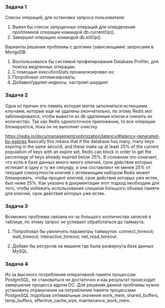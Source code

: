 ### Задача 1

Список операций, для остановки запроса пользователя:

1. Вывел бы список запущенных операций для оперделения проблемной операции командой db.currentOp().
2. Завершил операцию командой db.killOp(<opId>).

Варианты решения проблемы с долгими (зависающими) запросами в MongoDB:

1. Воспользовался бы системой профилирования Database Profiler, для поиска медленных операции;
2. С помощью executionStats проанализировал их;
3. Попробовал оптимизировать;
4. Добавил/удалил индексы, настроил шардинг.

### Задача 2

Одна из причин это память которая могла заполниться истекшими ключами, которые еще не удалены окончательно, по этому Redis мог заблокировался, чтобы вывести из db удаленные ключи и снизить их количество.
Так как Redis однопоточное приложение, то все операции блокируются, пока он не выполнит очистку.

https://redis.io/docs/management/optimization/latency/#latency-generated-by-expires
Basically this means that if the database has many, many keys expiring in the same second, and these make up at least 25% of the current population of keys with an expire set, Redis can block in order to get the percentage of keys already expired below 25%.
В основном это означает, что если в базе данных много-много ключей, срок действия которых истекает в одну и ту же секунду, и они составляют не менее 25% от текущей совокупности ключей с истекающим набором Redis может блокировать, чтобы процент ключей, срок действия которых уже истек, был ниже 25%.
Как указано в документации этот подход необходим для того, чтобы избежать использования слишком большого объема памяти для ключей, срок действия которых уже истек.

### Задача 3

Возможно проблема связана из-за большого колличества записей в таблице, по этому запрос не успевает обработаться до таймаута.

1. Попробовал бы увеличить параметры таймаутов:
connect_timeout;
wait_timeout;
interactive_timeout;
net_read_timeout.

2. Добавл бы ресурсов на машине где была развернута база данных MySQL.

### Задача 4

Из за высокого потребления оперативной памяти процессом PostgreSQL, ее становиться не достаточно и как результат происходит завершение процесса ядром ОС.
Для решения данной проблемы нужно установить ограничение на потребление памяти процессами PostgreSQL подобрав оптимальные значения work_mem, shared_buffers, temp_buffers, effective_cache_size, maintenance_work_mem.


